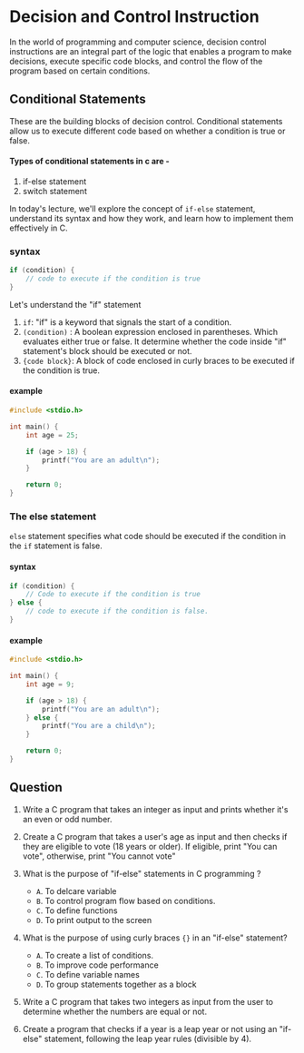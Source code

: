 # Decision and Control Instruction 
In the world of programming and computer science, decision control instructions are an integral part of the logic that enables a program to make decisions, execute specific code blocks, and control the flow of the program based on certain conditions. 

## Conditional Statements
These are the building blocks of decision control. Conditional statements allow us to execute different code based on whether a condition is true or false. 

#### Types of conditional statements in c are - 
  1. if-else statement 
  2. switch statement  

In today's lecture, we'll explore the concept of `if-else` statement, understand its syntax and how they work, and learn how to implement them effectively in C. 

### syntax
```c
if (condition) {
    // code to execute if the condition is true
}
```
Let's understand the "if" statement 
  1. `if`: "if" is a keyword that signals the start of a condition. 
  2. `(condition)` :  A boolean expression enclosed in parentheses. Which evaluates either true or false. It determine whether the code inside "if" statement's block should be executed or not. 
  3. `{code block}`: A block of code enclosed in curly braces to be executed if the condition is true. 

#### example 
```c
#include <stdio.h>

int main() {
    int age = 25;

    if (age > 18) {
        printf("You are an adult\n");
    }

    return 0;
}
```

### The else statement 
`else` statement specifies what code should be executed if the condition in the `if` statement is false. 

#### syntax
```c
if (condition) {
    // Code to execute if the condition is true
} else {
    // code to execute if the condition is false. 
}
```

#### example 
```c
#include <stdio.h>

int main() {
    int age = 9;

    if (age > 18) {
        printf("You are an adult\n");
    } else {
        printf("You are a child\n");
    }

    return 0;
}
```

## Question 
1. Write a C program that takes an integer as input and prints whether it's an even or odd number. 

2. Create a C program that takes a user's age as input and then checks if they are eligible to vote (18 years or older). If eligible, print "You can vote", otherwise, print "You cannot vote"

3. What is the purpose of "if-else" statements in C programming ? 
    - `A`. To delcare variable
    - `B`. To control program flow based on conditions. 
    - `C`. To define functions
    - `D`. To print output to the screen 

4. What is the purpose of using curly braces `{}` in an "if-else" statement? 
    - `A`. To create a list of conditions. 
    - `B`. To improve code performance 
    - `C`. To define variable names
    - `D`. To group statements together as a block 

5. Write a C program that takes two integers as input from the user to determine whether the numbers are equal or not. 

6. Create a program that checks if a year is a leap year or not using an "if-else" statement, following the leap year rules (divisible by 4).

